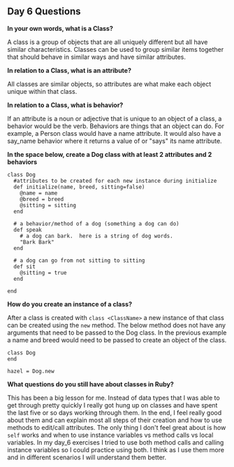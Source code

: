 ## Day 6 Questions

**In your own words, what is a Class?**

A class is a group of objects that are all uniquely different but all have similar characteristics.  Classes can be used to group similar items together that should behave in similar ways and have similar attributes.

**In relation to a Class, what is an attribute?**

All classes are similar objects, so attributes are what make each object unique within that class.

**In relation to a Class, what is behavior?**

If an attribute is a noun or adjective that is unique to an object of a class, a behavior would be the verb.  Behaviors are things that an object can do.  For example, a Person class would have a name attribute.  It would also have a say_name behavior where it returns a value of or "says" its name attribute.

**In the space below, create a Dog class with at least 2 attributes and 2 behaviors**

```
class Dog
  #attributes to be created for each new instance during initialize
  def initialize(name, breed, sitting=false)
    @name = name
    @breed = breed
    @sitting = sitting
  end

  # a behavior/method of a dog (something a dog can do)
  def speak
    # a dog can bark.  here is a string of dog words.
    "Bark Bark"
  end

  # a dog can go from not sitting to sitting
  def sit
    @sitting = true
  end

end
```

**How do you create an instance of a class?**

After a class is created with `class <ClassName>` a new instance of that class can be created using the `new` method.  The below method does not have any arguments that need to be passed to the Dog class.  In the previous example a name and breed would need to be passed to create an object of the class.

```
class Dog
end

hazel = Dog.new
```

**What questions do you still have about classes in Ruby?**

This has been a big lesson for me.  Instead of data types that I was able to get through pretty quickly I really got hung up on classes and have spent the last five or so days working through them.  In the end, I feel really good about them and can explain most all steps of their creation and how to use methods to edit/call attributes.  The only thing I don't feel great about is how `self` works and when to use instance variables vs method calls vs local variables.  In my day_6 exercises I tried to use both method calls and calling instance variables so I could practice using both.  I think as I use them more and in different scenarios I will understand them better.
